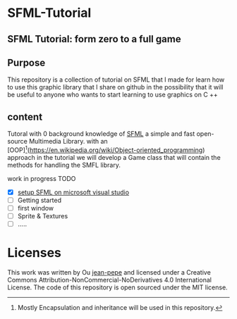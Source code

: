 # SFML-Tutorial
## SFML Tutorial: form zero to a full game
## Purpose
This repository is a collection of tutorial on SFML that I made for learn how to use this graphic library that I share on github in the possibility that it will be useful to anyone who wants to start learning to use graphics on C ++
## content
Tutoral with 0 background knowledge of [SFML](https://www.sfml-dev.org/index.php) a simple and fast open-source Multimedia Library.
with an [OOP][^1](https://en.wikipedia.org/wiki/Object-oriented_programming) approach in the tutorial we will develop a Game class that will contain the methods for handling the SMFL library.

work in progress
TODO
- [x] [setup SFML on microsoft visual studio](section_0/Readme.md)
- [ ] Getting started
- [ ] first window
- [ ] Sprite & Textures
- [ ] .....
# Licenses
This work was written by Ou [jean-pepe](https://github.com/jean-pepe) and licensed under a Creative Commons Attribution-NonCommercial-NoDerivatives 4.0 International License. The code of this repository is open sourced under the MIT license.
[^1]:Mostly Encapsulation and inheritance will be used in this repository.
